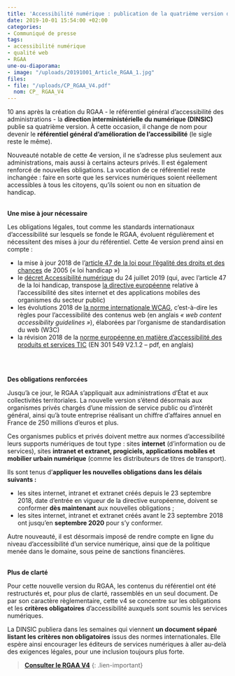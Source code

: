 ```yaml
---
title: 'Accessibilité numérique : publication de la quatrième version du RGAA'
date: 2019-10-01 15:54:00 +02:00
categories:
- Communiqué de presse
tags:
- accessibilité numérique
- qualité web
- RGAA
une-ou-diaporama:
- image: "/uploads/20191001_Article_RGAA_1.jpg"
files:
- file: "/uploads/CP_RGAA_V4.pdf"
  nom: CP_ RGAA_V4
---
```


10 ans après la création du RGAA - le référentiel général d’accessibilité des administrations - la **direction interministérielle du numérique (DINSIC)** publie sa quatrième version. À cette occasion, il change de nom pour devenir le **référentiel général d’amélioration de l’accessibilité** (le sigle reste le même).

Nouveauté notable de cette 4e version, il ne s’adresse plus seulement aux administrations, mais aussi à certains acteurs privés. Il est également renforcé de nouvelles obligations. La vocation de ce référentiel reste inchangée : faire en sorte que les services numériques soient réellement accessibles à tous les citoyens, qu’ils soient ou non en situation de handicap.
<br>
<br>

**Une mise à jour nécessaire**

Les obligations légales, tout comme les standards internationaux d’accessibilité sur lesquels se fonde le RGAA, évoluent régulièrement et nécessitent des mises à jour du référentiel. Cette 4e version prend ainsi en compte :

* la mise à jour 2018 de l’[article 47 de la loi pour l’égalité des droits et des chances](https://www.legifrance.gouv.fr/affichTexteArticle.do?idArticle=JORFARTI000001290363&cidTexte=JORFTEXT000000809647&categorieLien=id) de 2005 (« loi handicap »)
* le [décret Accessibilité numérique](https://www.legifrance.gouv.fr/affichTexte.do?cidTexte=JORFTEXT000038811937) du 24 juillet 2019 (qui, avec l’article 47 de la loi handicap, transpose [la directive européenne](https://eur-lex.europa.eu/legal-content/FR/TXT/HTML/?uri=CELEX:32016L2102&from=FR) relative à l’accessibilité des sites internet et des applications mobiles des organismes du secteur public)
* les évolutions 2018 de [la norme internationale WCAG](https://www.w3.org/TR/WCAG21/), c’est-à-dire les règles pour l’accessibilité des contenus web (en anglais *« web content accessibility guidelines »*), élaborées par l’organisme de standardisation du web (W3C)
* la révision 2018 de la [norme européenne en matière d’accessibilité des produits et services TIC](https://www.etsi.org/deliver/etsi_en/301500_301599/301549/02.01.02_60/en_301549v020102p.pdf) (EN 301 549 V2.1.2 – pdf, en anglais)
<br>
<br>

**Des obligations renforcées**

Jusqu’à ce jour, le RGAA s’appliquait aux administrations d’État et aux collectivités territoriales. La nouvelle version s’étend désormais aux organismes privés chargés d’une mission de service public ou d’intérêt général, ainsi qu’à toute entreprise réalisant un chiffre d’affaires annuel en France de 250 millions d’euros et plus.

Ces organismes publics et privés doivent mettre aux normes d’accessibilité leurs supports numériques de tout type : sites **internet** (d’information ou de services), sites **intranet et extranet, progiciels, applications mobiles et mobilier urbain numérique** (comme les distributeurs de titres de transport).

Ils sont tenus d’**appliquer les nouvelles obligations dans les délais suivants :**

* les sites internet, intranet et extranet créés depuis le 23 septembre 2018, date d’entrée en vigueur de la directive européenne, doivent se conformer **dès maintenant** aux nouvelles obligations ;
* les sites internet, intranet et extranet créés avant le 23 septembre 2018 ont jusqu’en **septembre 2020** pour s’y conformer.

Autre nouveauté, il est désormais imposé de rendre compte en ligne du niveau d’accessibilité d’un service numérique, ainsi que de la politique menée dans le domaine, sous peine de sanctions financières.
<br>
<br>

**Plus de clarté**

Pour cette nouvelle version du RGAA, les contenus du référentiel ont été restructurés et, pour plus de clarté, rassemblés en un seul document. De par son caractère règlementaire, cette v4 se concentre sur les obligations et les **critères obligatoires** d’accessibilité auxquels sont soumis les services numériques.

La DINSIC publiera dans les semaines qui viennent **un document séparé listant les critères non obligatoires** issus des normes internationales. Elle espère ainsi encourager les éditeurs de services numériques à aller au-delà des exigences légales, pour une inclusion toujours plus forte.

> [**Consulter le RGAA V4**](https://www.numerique.gouv.fr/publications/rgaa-accessibilite/)
{: .lien-important}